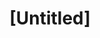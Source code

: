 ---
pid: ch490
title: "[Untitled]"
location_transcription: Phila
coordinates: "[-75.164388801192, 39.952451096813]"
zipcode: NJ08753
gen_neighborhood: 
neighborhood: 
outside_phl: Toms River NJ
age: '44'
age_range: 40-49
instagram: 
image_file_name: ch_490.jpg
proposal_transcription: anything that creates a photo op for parents of cute kids!
  :)
topic: 
topic_summary: 
type: 
keywords_other: 
credit: Jill S.
image_labels: 
twitter: 
facebook: 
permalink: "/monuments/ch490/"
layout: item-page
---